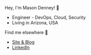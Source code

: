 Hey, I'm Mason Denney! 👋
- Engineer - DevOps, Cloud, Security
- Living in Arizona, USA

Find me elsewhere 👀
- [Site & Blog](https://masondenney.com)
- [LinkedIn](https://www.linkedin.com/in/masondenney)
